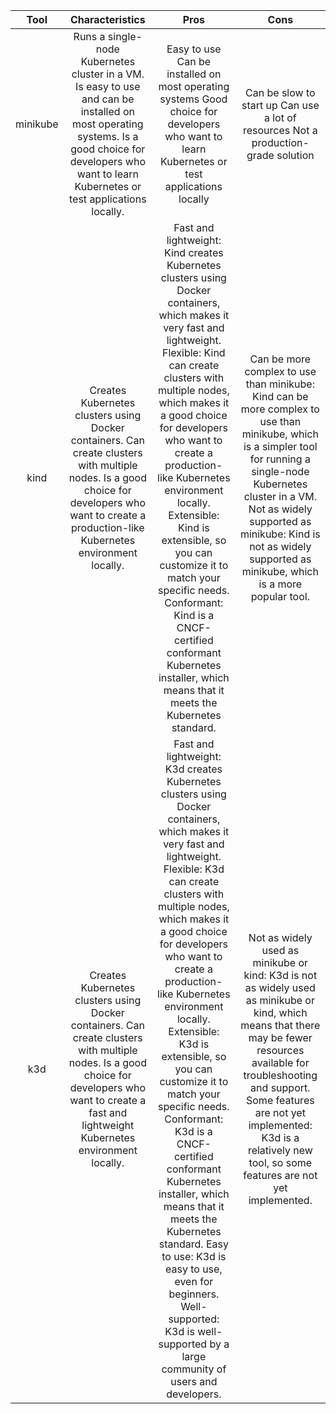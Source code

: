 |   Tool   |                                                                                              Characteristics                                                                                             |                                                                                                                                                                                                                                                                                                                          Pros                                                                                                                                                                                                                                                                                                                          |                                                                                                                                              Cons                                                                                                                                              |
|:--------:|:--------------------------------------------------------------------------------------------------------------------------------------------------------------------------------------------------------:|:------------------------------------------------------------------------------------------------------------------------------------------------------------------------------------------------------------------------------------------------------------------------------------------------------------------------------------------------------------------------------------------------------------------------------------------------------------------------------------------------------------------------------------------------------------------------------------------------------------------------------------------------------:|:----------------------------------------------------------------------------------------------------------------------------------------------------------------------------------------------------------------------------------------------------------------------------------------------:|
| minikube | Runs a single-node Kubernetes cluster in a VM. Is easy to use and can be installed on most operating systems. Is a good choice for developers who want to learn Kubernetes or test applications locally. | Easy to use Can be installed on most operating systems Good choice for developers who want to learn Kubernetes or test applications locally                                                                                                                                                                                                                                                                                                                                                                                                                                                                                                            | Can be slow to start up Can use a lot of resources Not a production-grade solution                                                                                                                                                                                                             |
|   kind   | Creates Kubernetes clusters using Docker containers. Can create clusters with multiple nodes. Is a good choice for developers who want to create a production-like Kubernetes environment locally.       | Fast and lightweight: Kind creates Kubernetes clusters using Docker containers, which makes it very fast and lightweight. Flexible: Kind can create clusters with multiple nodes, which makes it a good choice for developers who want to create a production-like Kubernetes environment locally. Extensible: Kind is extensible, so you can customize it to match your specific needs. Conformant: Kind is a CNCF-certified conformant Kubernetes installer, which means that it meets the Kubernetes standard.                                                                                                                                      | Can be more complex to use than minikube: Kind can be more complex to use than minikube, which is a simpler tool for running a single-node Kubernetes cluster in a VM. Not as widely supported as minikube: Kind is not as widely supported as minikube, which is a more popular tool.         |
|    k3d   | Creates Kubernetes clusters using Docker containers. Can create clusters with multiple nodes. Is a good choice for developers who want to create a fast and lightweight Kubernetes environment locally.  | Fast and lightweight: K3d creates Kubernetes clusters using Docker containers, which makes it very fast and lightweight. Flexible: K3d can create clusters with multiple nodes, which makes it a good choice for developers who want to create a production-like Kubernetes environment locally. Extensible: K3d is extensible, so you can customize it to match your specific needs. Conformant: K3d is a CNCF-certified conformant Kubernetes installer, which means that it meets the Kubernetes standard. Easy to use: K3d is easy to use, even for beginners. Well-supported: K3d is well-supported by a large community of users and developers. | Not as widely used as minikube or kind: K3d is not as widely used as minikube or kind, which means that there may be fewer resources available for troubleshooting and support. Some features are not yet implemented: K3d is a relatively new tool, so some features are not yet implemented. |

